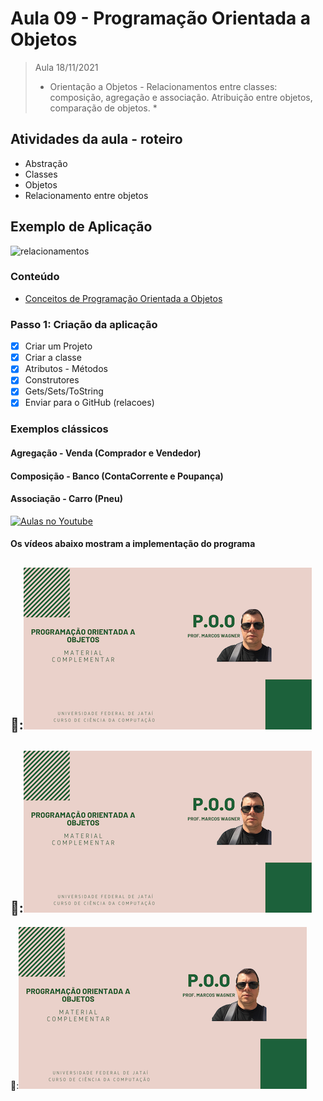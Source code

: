 # Aula 09 - Programação Orientada a Objetos

> Aula 18/11/2021
> 
>  * Orientação a Objetos - Relacionamentos entre classes: composição, agregação e associação. Atribuição entre objetos, comparação de objetos. *

## Atividades da aula - roteiro
- Abstração
- Classes
- Objetos
- Relacionamento entre objetos

## Exemplo de Aplicação 
![relacionamentos](https://user-images.githubusercontent.com/81576640/138146350-1eb9be8d-43b7-446f-bb10-8da0865286c8.jpg)



### Conteúdo
- [Conceitos de Programação Orientada a Objetos](Conteudo_POO.pdf)


### Passo 1: Criação da aplicação
- [x]  Criar um Projeto
- [x]  Criar a classe 
- [x]  Atributos - Métodos
- [x]  Construtores
- [x]  Gets/Sets/ToString
- [x]  Enviar para o GitHub (relacoes) 

### Exemplos clássicos
#### Agregação - Venda (Comprador e Vendedor)
#### Composição - Banco (ContaCorrente e Poupança)
#### Associação - Carro (Pneu)


[![Aulas no Youtube](https://github.com/marcoswagner-commits/gestao_obras_aula_daw/blob/cb3e2ea9547f9ddc831277f07919c3e78451eb92/yt-icon.png)](https://www.youtube.com/channel/UCfO-aJxKLqau0TnL0AfNAvA)

####  Os vídeos abaixo mostram a implementação do programa

🥇:[![material complementar aula09](Capa_Videos_POO.png)](https://www.youtube.com/watch?v=2pUYtS8zX90)
-
🥈:[![material complementar aula09](Capa_Videos_POO.png)](https://www.youtube.com/watch?v=2Fh_v8Dc4X0)
-
🥉:[![material complementar aula09](Capa_Videos_POO.png)](https://www.youtube.com/watch?v=T6Oa4BDSDcY)



